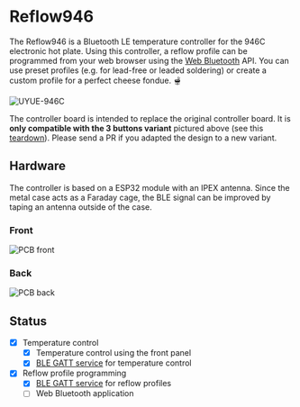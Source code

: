 # Reflow946

The Reflow946 is a Bluetooth LE temperature controller for the 946C electronic hot plate. Using this controller, a reflow profile can be programmed from your web browser using the [Web Bluetooth](https://webbluetoothcg.github.io/web-bluetooth/) API. You can use preset profiles (e.g. for lead-free or leaded soldering) or create a custom profile for a perfect cheese fondue. 🫕

![UYUE-946C](https://github.com/DurandA/reflow946/wiki/images/UYUE-946C.png)

The controller board is intended to replace the original controller board. It is **only compatible with the 3 buttons variant** pictured above (see this [teardown](https://youtu.be/Gv2sRJ9y_Ok)). Please send a PR if you adapted the design to a new variant.

## Hardware

The controller is based on a ESP32 module with an IPEX antenna. Since the metal case acts as a Faraday cage, the BLE signal can be improved by taping an antenna outside of the case.

### Front

![PCB front](https://github.com/DurandA/reflow946/wiki/images/front.png)

### Back

![PCB back](https://github.com/DurandA/reflow946/wiki/images/back.png)

## Status

- [x] Temperature control
  - [x] Temperature control using the front panel
  - [x] [BLE GATT service](https://github.com/DurandA/reflow946-firmware/wiki/GATT-Services) for temperature control
- [x] Reflow profile programming
  - [x] [BLE GATT service](https://github.com/DurandA/reflow946-firmware/wiki/GATT-Services) for reflow profiles
  - [ ] Web Bluetooth application
